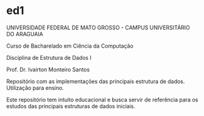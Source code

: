 # ed1

UNIVERSIDADE FEDERAL DE MATO GROSSO - CAMPUS UNIVERSITÁRIO DO ARAGUAIA


Curso de Bacharelado em Ciência da Computação

Disciplina de Estrutura de Dados I

Prof. Dr. Ivairton Monteiro Santos


Repositório com as implementações das principais estrutura de dados. Utilização para ensino.


Este repositório tem intuito educacional e busca servir de referência para os estudos das principais estruturas de dados iniciais.
